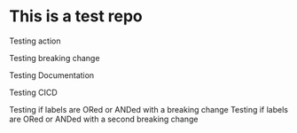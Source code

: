 # This is a test repo

Testing action

Testing breaking change

Testing Documentation

Testing CICD

Testing if labels are ORed or ANDed with a breaking change
Testing if labels are ORed or ANDed with a second breaking change
